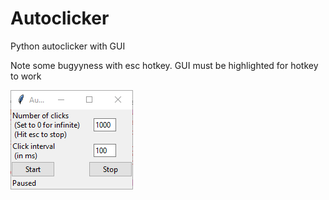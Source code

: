 # Autoclicker
Python autoclicker with GUI

Note some bugyyness with esc hotkey. GUI must be highlighted for hotkey to work



![alt tag](https://raw.githubusercontent.com/JMNuno/Autoclicker/master/Autoclicker.PNG)
